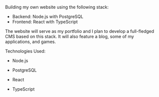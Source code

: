 Building my own website using the following stack:

- Backend: Node.js with PostgreSQL
- Frontend: React with TypeScript

The website will serve as my portfolio and I plan to develop a full-fledged CMS based on this stack. It will also feature a blog, some of my applications, and games.

Technologies Used:

- Node.js

- PostgreSQL

- React

- TypeScript
